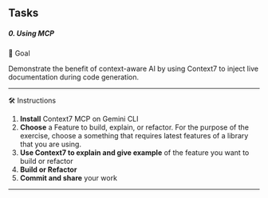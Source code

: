 ## Tasks

##### 0\. Using MCP

🎯 Goal

Demonstrate the benefit of context-aware AI by using Context7 to inject live documentation during code generation.

---

🛠️ Instructions

1.  **Install** Context7 MCP on Gemini CLI
2.  **Choose** a Feature to build, explain, or refactor. For the purpose of the exercise, choose a something that requires latest features of a library that you are using.
3.  **Use Context7 to explain and give example** of the feature you want to build or refactor
4.  **Build or Refactor**
5.  **Commit and share** your work

---
